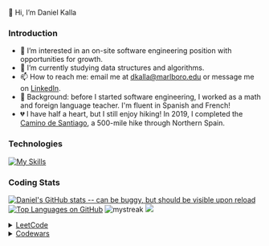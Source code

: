👋 Hi, I’m Daniel Kalla

### Introduction

- 👀 I’m interested in an on-site software engineering position with opportunities for growth.
- 📖 I’m currently studying data structures and algorithms.
- 📫 How to reach me: email me at dkalla@marlboro.edu or message me on [LinkedIn](www.linkedin.com/in/daniel-kalla).
- 🍎 Background: before I started software engineering, I worked as a math and foreign language teacher.  I'm fluent in Spanish and French!
- 💔 I have half a heart, but I still enjoy hiking!  In 2019, I completed the [Camino de Santiago](https://www.responsiblevacation.com/ImagesClient/dtg-nc9430-caminoDeSantiago-FrenchWay-route-map.jpg), a 500-mile hike through Northern Spain.
<!-- - 💞️ I’m looking to collaborate on ... -->
<!-- - 📖 I’m currently working on "Book Review", a book tracking and recommendation app -->



### Technologies

<!-- [![My Skills](https://skills.thijs.gg/icons?i=js,react,redux,mongodb,express,nodejs,d3,ruby,rails,py,html,css,sqlite,r&perline=7)](https://skills.thijs.gg) -->

[![My Skills](https://skills.thijs.gg/icons?i=js,react,redux,mongodb,express,nodejs,d3,ruby,rails,py,html,css,sass,webpack,vscode,postman,git,sqlite,r,latex&perline=10)](https://skills.thijs.gg)

<!-- ### Projects
<details open>
  [![Readme Card](https://github-readme-stats.vercel.app/api/pin/?username=dtkalla&repo=WaterBnB)](https://github.com/anuraghazra/github-readme-stats)
  [![Readme Card](https://github-readme-stats.vercel.app/api/pin/?username=dtkalla&repo=-readme-stats)](https://github.com/anuraghazra/github-readme-stats)
  [![Readme Card](https://github-readme-stats.vercel.app/api/pin/?username=dtkalla&repo=github-readme-stats)](https://github.com/anuraghazra/github-readme-stats)
</details> -->


### Coding Stats
[![Daniel's GitHub stats -- can be buggy, but should be visible upon reload](https://github-readme-stats-dtkalla.vercel.app/api?username=dtkalla&count_private=true&show_icons=true&theme=transparent)](https://github.com/dtkalla/github-readme-stats)
[![Top Languages on GitHub](https://github-readme-stats-dtkalla.vercel.app/api/top-langs/?username=dtkalla&layout=compact&langs_count=6&exclude_repo=portfolio-site)](https://github.com/dtkalla/github-readme-stats)
<img src="https://github-readme-streak-stats.herokuapp.com/?user=dtkalla&theme=tokyonight" alt="mystreak"/>
<img src="https://github-profile-trophy.vercel.app/?username=dtkalla&theme=juicyfresh&no-bg=true&rank=-C" />


<!-- [![Daniel's wakatime stats](https://github-readme-stats.vercel.app/api/wakatime?username=@dtkalla&layout=compact&langs_count=6&custom_title=Wakatime%20Stats%20(Past%20Seven%20Days))](https://github.com/anuraghazra/github-readme-stats) -->
  


<details><summary><a href='https://leetcode.com/dtkalla/'>LeetCode</a></summary>
  
[![Daniel's LeetCode stats -- top 1% of users by number of problems solved](https://leetcode-stats-six.vercel.app/api?username=dtkalla)](https://github.com/madushadhanushka/github-readme)

![LeetCode Badges](https://leetcode-badge-showcase.vercel.app/api?username=dtkalla)

</details>


<details><summary><a href='https://www.codewars.com/users/dkalla'>Codewars</a></summary>
  
![Daniel's Codewars stats -- 3 kyu, 1696 honor (top 2%), top languages: Ruby, Python, JavaScript](https://github.r2v.ch/codewars?user=dkalla&top_languages=true)

</details>
 




<!---
dtkalla/dtkalla is a ✨ special ✨ repository because its `README.md` (this file) appears on your GitHub profile.
You can click the Preview link to take a look at your changes.
--->
